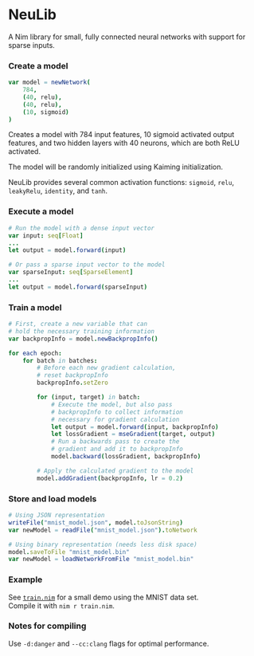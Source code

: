 # NeuLib

A Nim library for small, fully connected neural networks with support for sparse inputs.

### Create a model
```nim
var model = newNetwork(
    784,
    (40, relu),
    (40, relu),
    (10, sigmoid)
)
```

Creates a model with 784 input features, 10 sigmoid activated output features, and two hidden layers with 40 neurons, which are both ReLU activated.

The model will be randomly initialized using Kaiming initialization.

NeuLib provides several common activation functions: `sigmoid`, `relu`, `leakyRelu`, `identity`, and `tanh`.

### Execute a model

```nim
# Run the model with a dense input vector
var input: seq[Float]
...
let output = model.forward(input)

# Or pass a sparse input vector to the model
var sparseInput: seq[SparseElement]
...
let output = model.forward(sparseInput)
```

### Train a model

```nim
# First, create a new variable that can
# hold the necessary training information
var backpropInfo = model.newBackpropInfo()

for each epoch:
    for batch in batches:
        # Before each new gradient calculation,
        # reset backpropInfo
        backpropInfo.setZero

        for (input, target) in batch:
            # Execute the model, but also pass
            # backpropInfo to collect information
            # necessary for gradient calculation
            let output = model.forward(input, backpropInfo)
            let lossGradient = mseGradient(target, output)
            # Run a backwards pass to create the
            # gradient and add it to backpropInfo
            model.backward(lossGradient, backpropInfo)

        # Apply the calculated gradient to the model
        model.addGradient(backpropInfo, lr = 0.2)
```

### Store and load models

```nim
# Using JSON representation
writeFile("mnist_model.json", model.toJsonString)
var newModel = readFile("mnist_model.json").toNetwork

# Using binary representation (needs less disk space)
model.saveToFile "mnist_model.bin"
var newModel = loadNetworkFromFile "mnist_model.bin"
```

### Example

See [`train.nim`](./train.nim) for a small demo using the MNIST data set.  
Compile it with `nim r train.nim`.

### Notes for compiling

Use `-d:danger` and `--cc:clang` flags for optimal performance.



